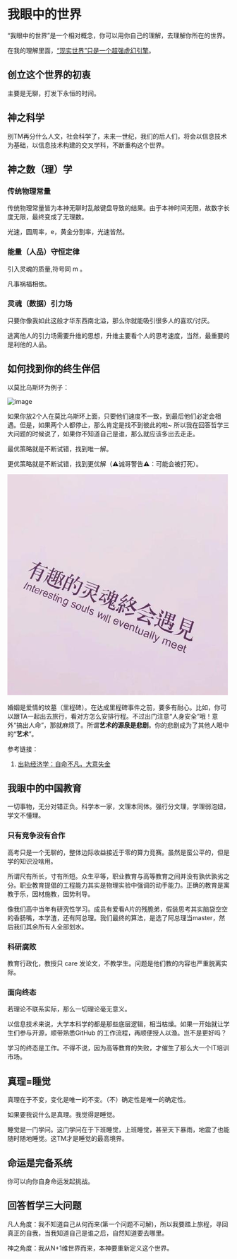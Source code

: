 # 我眼中的世界

“我眼中的世界”是一个相对概念，你可以用你自己的理解，去理解你所在的世界。

在我的理解里面，[“现实世界”只是一个超强虚幻引擎](https://github.com/p-program/The-Seed)。

## 创立这个世界的初衷

主要是无聊，打发下永恒的时间。

## 神之科学

别TM再分什么人文，社会科学了，未来一世纪，我们的后人们，将会以信息技术为基础，以信息技术构建的交叉学科，不断重构这个世界。

## 神之数（理）学

### 传统物理常量

传统物理常量皆为本神无聊时乱敲键盘导致的结果。由于本神时间无限，故数字长度无限，最终变成了无理数。

光速，圆周率，e，黄金分割率，光速皆然。

### 能量（人品）守恒定律

引入灵魂的质量,符号同 m 。

凡事祸福相依。

### 灵魂（数据）引力场

只要你像我如此这般才华东西南北溢，那么你就能吸引很多人的喜欢/讨厌。

逃离他人的引力场需要升维的思想，升维主要看个人的思考速度，当然，最重要的是利他的人品。

## 如何找到你的终生伴侣

以莫比乌斯环为例子：

![image](images/Möbiusband.jpeg)

如果你放2个人在莫比乌斯环上面，只要他们速度不一致，到最后他们必定会相遇。但是，如果两个人都停止，那么肯定是找不到彼此的啦~ 所以我在回答哲学三大问题的时候说了，如果你不知道自己是谁，那么就应该多出去走走。

最优策略就是不断试错，找到唯一解。

更优策略就是不断试错，找到更优解（⚠️诚哥警告⚠️：可能会被打死）。

![image](images/cknonlooov.jpeg)

婚姻是爱情的坟墓（里程碑）。在达成里程碑事件之前，要多有耐心。比如，你可以跟TA一起出去旅行，看对方怎么安排行程。不过出门注意“人身安全”哦！意外“搞出人命”，那就麻烦了。所谓**艺术的源泉是悲剧**。你的悲剧成为了其他人眼中的“**艺术**”。

参考链接：

1. [出轨经济学：自命不凡，大意失金](https://www.huxiu.com/article/352220.html)

## 我眼中的中国教育

一切事物，无分对错正负。科学本一家，文理本同体。强行分文理，学理弱泡妞，学文不懂理。

### 只有竞争没有合作

高考只是一个无聊的，整体边际收益接近于零的算力竞赛。虽然是蛮公平的，但是学的知识没啥用。

所谓尺有所长，寸有所短。众生平等，职业教育与高等教育之间并没有孰优孰劣之分。职业教育提倡的工程能力其实是物理实验中强调的动手能力。正确的教育是寓教于乐，因材施教，因势利导。

像我们高中当年有研究性学习。成员有爱看A片的残脆弟，假装思考其实脑袋空空的香肠嘴，本学渣，还有阿总理。我们最终的算法，是选了阿总理当master，然后我们其余所有人全部划水。

### 科研腐败

教育行政化，教授只 care 发论文，不教学生。问题是他们教的内容也严重脱离实际。

### 面向终态

若理论不联系实际，那么一切理论毫无意义。

以信息技术来说，大学本科学的都是那些底层逻辑，相当枯燥。如果一开始就让学生们参与开源，顺带熟悉GitHub 的工作流程，再顺便授人以渔。岂不是更好吗？

学习的终态是工作。不得不说，因为高等教育的失败，才催生了那么大一个IT培训市场。

## 真理=睡觉

真理在于不变，变化是唯一的不变。（不）确定性是唯一的确定性。

如果要我说什么是真理。我觉得是睡觉。

睡觉是一门学问。这门学问在于下班睡觉，上班睡觉，甚至天下暴雨，地震了也能随时随地睡觉。这TM才是睡觉的最高境界。

## 命运是完备系统

你可以向你自身命运发起挑战。

## 回答哲学三大问题

凡人角度：我不知道自己从何而来(第一个问题不可解)，所以我要踏上旅程，寻回真正的自我，当我知道自己是谁之后，自然知道要去哪里。

神之角度：我从N+1维世界而来，本神要重新定义这个世界。
